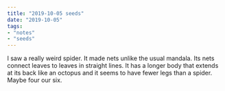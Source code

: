 ```yaml
---
title: "2019-10-05 seeds"
date: "2019-10-05"
tags:
- "notes"
- "seeds"
---
```


I saw a really weird spider. It made nets unlike the usual mandala. Its nets connect leaves to leaves in straight lines. It has a longer body that extends at its back like an octopus and it seems to have fewer legs than a spider. Maybe four our six.
